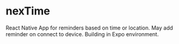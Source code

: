# nexTime
React Native App for reminders based on time or location. May add reminder on connect to device. Building in Expo environment.
